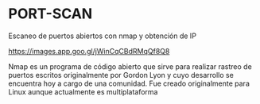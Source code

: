 # PORT-SCAN
Escaneo de puertos abiertos con nmap y obtención de IP

https://images.app.goo.gl/jWinCqCBdRMqQf8Q8

Nmap es un programa de código abierto que sirve para realizar rastreo de puertos escritos originalmente por Gordon Lyon y cuyo desarrollo se encuentra hoy a cargo de una comunidad. Fue creado originalmente para Linux aunque actualmente es multiplataforma
